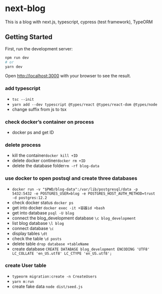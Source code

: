 # next-blog

This is a blog with next.js, typescript, cypress (test framework), TypeORM

## Getting Started

First, run the development server:

```bash
npm run dev
# or
yarn dev
```

Open [http://localhost:3000](http://localhost:3000) with your browser to see the result.

### add typescript

- `tsc --init`
- `yarn add --dev typescript @types/react @types/react-dom @types/node`
- change suffix from js to tsx

### check docker’s container on process

- docker ps and get ID

### delete process

- kill the container`docker kill +ID`
- delete docker continer`docker rm +ID`
- delete the database folder`rm -rf blog-data`

### use docker to open postsql and create three databases

- `docker run -v "$PWD/blog-data":/var/lib/postgresql/data -p 5432:5432 -e POSTGRES_USER=blog -e POSTGRES_HOST_AUTH_METHOD=trust -d postgres:12.2`
- check docker status `docker ps`
- get into docker `docker exec -it +容器id +bash`
- get into database `psql -U blog`
- connect the blog_development database `\c blog_development`
- list blog database `\l blog`
- connect database `\c`
- display tables `\dt`
- check the table `\d posts`
- delete table `drop database +tableName`
- create database `CREATE DATABASE blog_development ENCODING 'UTF8' LC_COLLATE 'en_US.utf8' LC_CTYPE 'en_US.utf8';`

### create User table

- `typeorm migration:create -n CreateUsers`
- `yarn m:run`
- create fake data `node dist/seed.js`
